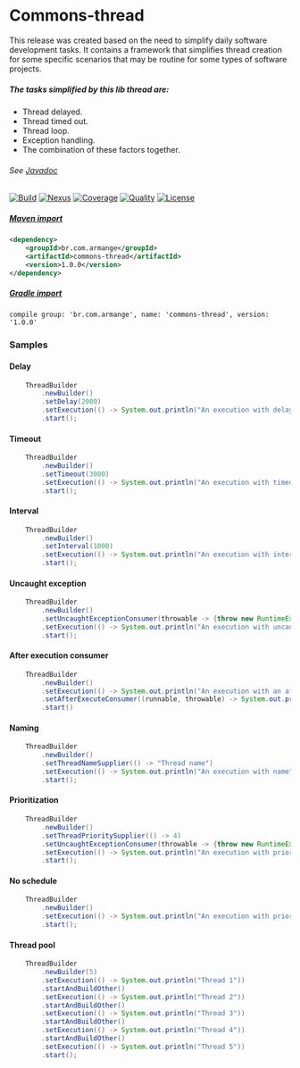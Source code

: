 # Commons-thread

This release was created based on the need to simplify daily software development tasks. It contains a framework that simplifies thread creation for some specific scenarios that may be routine for some types of software projects.

##### The tasks simplified by this lib thread are:
- Thread delayed.
- Thread timed out.
- Thread loop.
- Exception handling.
- The combination of these factors together.

###### See [Javadoc](https://armange.github.io/j-commons/commons-thread/)

[![Build][buildbadge]](https://github.com/armange/j-commons/commits/master) 
[![Nexus][nexusbadge]](https://search.maven.org/artifact/br.com.armange/commons-thread) 
[![Coverage][coveragebadge]](https://sonarcloud.io/dashboard?id=armange_j-commons-commons-thread) 
[![Quality][qualitybadge]](https://sonarcloud.io/dashboard?id=armange_j-commons-commons-thread) 
[![License][licensebadge]](https://github.com/armange/j-commons/blob/development/LICENSE)

[buildbadge]: https://img.shields.io/github/workflow/status/armange/j-commons/Java%20CI?style=for-the-badge "Build Status"
[nexusbadge]: https://img.shields.io/nexus/r/br.com.armange/commons-thread?server=https%3A%2F%2Foss.sonatype.org&style=for-the-badge 
[coveragebadge]: https://img.shields.io/sonar/coverage/armange_j-commons-commons-thread?server=https%3A%2F%2Fsonarcloud.io&style=for-the-badge 
[qualitybadge]: https://img.shields.io/sonar/quality_gate/armange_j-commons-commons-thread?server=https%3A%2F%2Fsonarcloud.io&style=for-the-badge
[licensebadge]: https://img.shields.io/github/license/armange/j-commons?style=for-the-badge

##### [Maven import](https://search.maven.org/artifact/br.com.armange/commons-thread)

```xml
<dependency>
    <groupId>br.com.armange</groupId>
    <artifactId>commons-thread</artifactId>
    <version>1.0.0</version>
</dependency>
```

##### [Gradle import](https://search.maven.org/artifact/br.com.armange/commons-thread)

```
compile group: 'br.com.armange', name: 'commons-thread', version: '1.0.0'
```

### Samples

#### Delay
```java
    ThreadBuilder
        .newBuilder()
        .setDelay(2000)
        .setExecution(() -> System.out.println("An execution with delay"))
        .start();
```

#### Timeout
```java
    ThreadBuilder
        .newBuilder()
        .setTimeout(3000)
        .setExecution(() -> System.out.println("An execution with timeout"))
        .start();
```

#### Interval
```java
    ThreadBuilder
        .newBuilder()
        .setInterval(1000)
        .setExecution(() -> System.out.println("An execution with interval"))
        .start();
```

#### Uncaught exception
```java
    ThreadBuilder
        .newBuilder()
        .setUncaughtExceptionConsumer(throwable -> {throw new RuntimeException(throwable);})
        .setExecution(() -> System.out.println("An execution with uncaught exception"))
        .start();
```

#### After execution consumer
```java
    ThreadBuilder
        .newBuilder()
        .setExecution(() -> System.out.println("An execution with an after-execution consumer"))
        .setAfterExecuteConsumer((runnable, throwable) -> System.out.println("The thread has already been finished"))
        .start()
```

#### Naming
```java
    ThreadBuilder
        .newBuilder()
        .setThreadNameSupplier(() -> "Thread name")
        .setExecution(() -> System.out.println("An execution with name"))
        .start();
```

#### Prioritization
```java
    ThreadBuilder
        .newBuilder()
        .setThreadPrioritySupplier(() -> 4)
        .setUncaughtExceptionConsumer(throwable -> {throw new RuntimeException(throwable);})
        .setExecution(() -> System.out.println("An execution with priority"))
        .start();
```

#### No schedule
```java
    ThreadBuilder
        .newBuilder()
        .setExecution(() -> System.out.println("An execution with priority"))
        .start();
```

#### Thread pool
```java
    ThreadBuilder
        .newBuilder(5)
        .setExecution(() -> System.out.println("Thread 1"))
        .startAndBuildOther()
        .setExecution(() -> System.out.println("Thread 2"))
        .startAndBuildOther()
        .setExecution(() -> System.out.println("Thread 3"))
        .startAndBuildOther()
        .setExecution(() -> System.out.println("Thread 4"))
        .startAndBuildOther()
        .setExecution(() -> System.out.println("Thread 5"))
        .start();
```
